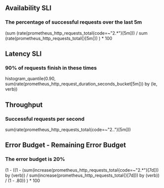 ## Availability SLI
### The percentage of successful requests over the last 5m
(sum (rate(prometheus_http_requests_total{code=~"2.*"}[5m])) / sum (rate(prometheus_http_requests_total{}[5m])) ) * 100
## Latency SLI
### 90% of requests finish in these times
histogram_quantile(0.90, sum(rate(prometheus_http_request_duration_seconds_bucket[5m])) by (le, verb))

## Throughput
### Successful requests per second
sum(rate(prometheus_http_requests_total{code=~"2.."}[5m]))

## Error Budget - Remaining Error Budget
### The error budget is 20%
(1 - ((1 - (sum(increase(prometheus_http_requests_total{code=~"2.*"}[7d])) by (verb)) / sum(increase(prometheus_http_requests_total{}[7d])) by (verb)) / (1 - .80)) ) * 100